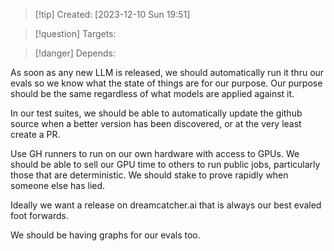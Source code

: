 
>[!tip] Created: [2023-12-10 Sun 19:51]

>[!question] Targets: 

>[!danger] Depends: 

As soon as any new LLM is released, we should automatically run it thru our evals so we know what the state of things are for our purpose.  Our purpose should be the same regardless of what models are applied against it.

In our test suites, we should be able to automatically update the github source when a better version has been discovered, or at the very least create a PR.

Use GH runners to run on our own hardware with access to GPUs.  We should be able to sell our GPU time to others to run public jobs, particularly those that are deterministic.  We should stake to prove rapidly when someone else has lied.

Ideally we want a release on dreamcatcher.ai that is always our best evaled foot forwards.

We should be having graphs for our evals too.